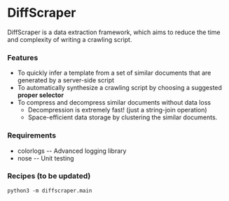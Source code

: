 # DiffScraper
DiffScraper is a data extraction framework, which aims to reduce the time and complexity of writing a crawling script.

### Features
  * To quickly infer a template from a set of similar documents that are generated by a server-side script
  * To automatically synthesize a crawling script by choosing a suggested **proper selector**
  * To compress and decompress similar documents without data loss
    * Decompression is extremely fast! (just a string-join operation)
    * Space-efficient data storage by clustering the similar documents.

### Requirements
  * colorlogs -- Advanced logging library
  * nose -- Unit testing

### Recipes (to be updated)
```
python3 -m diffscraper.main
```



